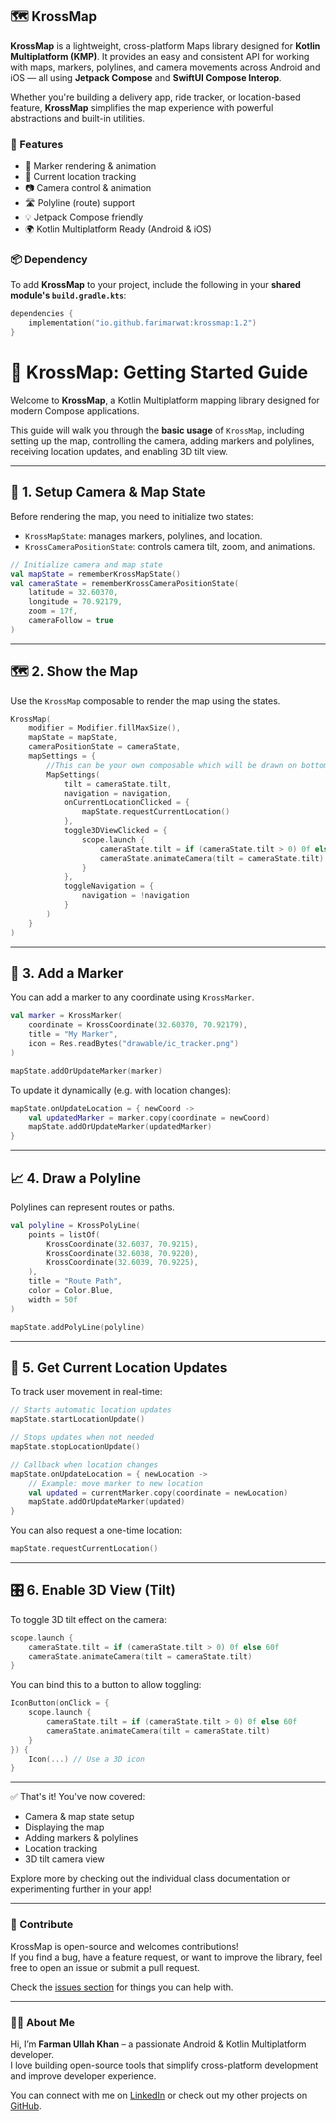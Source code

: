 ## 🗺️ KrossMap

**KrossMap** is a lightweight, cross-platform Maps library designed for **Kotlin Multiplatform (KMP)**. It provides an easy and consistent API for working with maps, markers, polylines, and camera movements across Android and iOS — all using **Jetpack Compose** and **SwiftUI Compose Interop**.

Whether you're building a delivery app, ride tracker, or location-based feature, **KrossMap** simplifies the map experience with powerful abstractions and built-in utilities.

### 🚀 Features

- 🧭 Marker rendering & animation  
- 📍 Current location tracking  
- 📷 Camera control & animation  
- 🛣️ Polyline (route) support  
- 💡 Jetpack Compose friendly  
- 🌍 Kotlin Multiplatform Ready (Android & iOS)

### 📦 Dependency

To add **KrossMap** to your project, include the following in your **shared module's `build.gradle.kts`**:

```kotlin
dependencies {
    implementation("io.github.farimarwat:krossmap:1.2")
}

```

# 📍 KrossMap: Getting Started Guide

Welcome to **KrossMap**, a Kotlin Multiplatform mapping library designed for modern Compose applications.

This guide will walk you through the **basic usage** of `KrossMap`, including setting up the map, controlling the camera, adding markers and polylines, receiving location updates, and enabling 3D tilt view.

---

## 🧭 1. Setup Camera & Map State

Before rendering the map, you need to initialize two states:

- `KrossMapState`: manages markers, polylines, and location.
- `KrossCameraPositionState`: controls camera tilt, zoom, and animations.

```kotlin
// Initialize camera and map state
val mapState = rememberKrossMapState()
val cameraState = rememberKrossCameraPositionState(
    latitude = 32.60370,
    longitude = 70.92179,
    zoom = 17f,
    cameraFollow = true
)
```

---

## 🗺️ 2. Show the Map

Use the `KrossMap` composable to render the map using the states.

```kotlin
KrossMap(
    modifier = Modifier.fillMaxSize(),
    mapState = mapState,
    cameraPositionState = cameraState,
    mapSettings = {
        //This can be your own composable which will be drawn on bottom-right
        MapSettings(
            tilt = cameraState.tilt,
            navigation = navigation,
            onCurrentLocationClicked = {
                mapState.requestCurrentLocation()
            },
            toggle3DViewClicked = {
                scope.launch {
                    cameraState.tilt = if (cameraState.tilt > 0) 0f else 60f
                    cameraState.animateCamera(tilt = cameraState.tilt)
                }
            },
            toggleNavigation = {
                navigation = !navigation
            }
        )
    }
)
```

---

## 📌 3. Add a Marker

You can add a marker to any coordinate using `KrossMarker`.

```kotlin
val marker = KrossMarker(
    coordinate = KrossCoordinate(32.60370, 70.92179),
    title = "My Marker",
    icon = Res.readBytes("drawable/ic_tracker.png")
)

mapState.addOrUpdateMarker(marker)
```

To update it dynamically (e.g. with location changes):

```kotlin
mapState.onUpdateLocation = { newCoord ->
    val updatedMarker = marker.copy(coordinate = newCoord)
    mapState.addOrUpdateMarker(updatedMarker)
}
```

---

## 📈 4. Draw a Polyline

Polylines can represent routes or paths.

```kotlin
val polyline = KrossPolyLine(
    points = listOf(
        KrossCoordinate(32.6037, 70.9215),
        KrossCoordinate(32.6038, 70.9220),
        KrossCoordinate(32.6039, 70.9225),
    ),
    title = "Route Path",
    color = Color.Blue,
    width = 50f
)

mapState.addPolyLine(polyline)
```

---

## 📡 5. Get Current Location Updates

To track user movement in real-time:

```kotlin
// Starts automatic location updates
mapState.startLocationUpdate()

// Stops updates when not needed
mapState.stopLocationUpdate()

// Callback when location changes
mapState.onUpdateLocation = { newLocation ->
    // Example: move marker to new location
    val updated = currentMarker.copy(coordinate = newLocation)
    mapState.addOrUpdateMarker(updated)
}
```

You can also request a one-time location:

```kotlin
mapState.requestCurrentLocation()
```

---

## 🎛️ 6. Enable 3D View (Tilt)

To toggle 3D tilt effect on the camera:

```kotlin
scope.launch {
    cameraState.tilt = if (cameraState.tilt > 0) 0f else 60f
    cameraState.animateCamera(tilt = cameraState.tilt)
}
```

You can bind this to a button to allow toggling:

```kotlin
IconButton(onClick = {
    scope.launch {
        cameraState.tilt = if (cameraState.tilt > 0) 0f else 60f
        cameraState.animateCamera(tilt = cameraState.tilt)
    }
}) {
    Icon(...) // Use a 3D icon
}
```

---

✅ That's it! You've now covered:

- Camera & map state setup  
- Displaying the map  
- Adding markers & polylines  
- Location tracking  
- 3D tilt camera view

Explore more by checking out the individual class documentation or experimenting further in your app!

---

### 🤝 Contribute

KrossMap is open-source and welcomes contributions!  
If you find a bug, have a feature request, or want to improve the library, feel free to open an issue or submit a pull request.

Check the [issues section](https://github.com/farimarwat/krossmap/issues) for things you can help with.

---

### 👨‍💻 About Me

Hi, I’m **Farman Ullah Khan** – a passionate Android & Kotlin Multiplatform developer.  
I love building open-source tools that simplify cross-platform development and improve developer experience.

You can connect with me on [LinkedIn](https://www.linkedin.com/in/farman-ullah-marwat-a02859196/) or check out my other projects on [GitHub](https://github.com/farimarwat).

